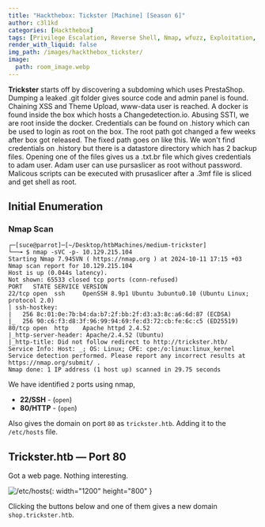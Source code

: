 ```yaml
---
title: "Hackthebox: Tickster [Machine] [Season 6]"
author: c3l1kd
categories: [Hackthebox]
tags: [Privilege Escalation, Reverse Shell, Nmap, wfuzz, Exploitation, Web Server]
render_with_liquid: false
img_path: /images/hackthebox_tickster/
image:
  path: room_image.webp
---
```


**Trickster** starts off by discovering a subdoming which uses PrestaShop. Dumping a leaked .git folder gives source code and admin panel is found. Chaining XSS and Theme Upload, www-data user is reached. A docker is found inside the box which hosts a Changedetection.io. Abusing SSTI, we are root inside the docker. Credentials can be found on .history which can be used to login as root on the box. The root path got changed a few weeks after box got released. The fixed path goes on like this. We won't find credentials on .history but there is a datastore directory which has 2 backup files. Opening one of the files gives us a .txt.br file which gives credentials to adam user. Adam user can use pursaslicer as root without password. Malicous scripts can be executed with prusaslicer after a .3mf file is sliced and get shell as root.

## Initial Enumeration

### Nmap Scan

```console
┌─[suce@parrot]─[~/Desktop/htbMachines/medium-trickster]
└──╼ $ nmap -sVC -p- 10.129.215.104
Starting Nmap 7.94SVN ( https://nmap.org ) at 2024-10-11 17:15 +03
Nmap scan report for 10.129.215.104
Host is up (0.044s latency).
Not shown: 65533 closed tcp ports (conn-refused)
PORT   STATE SERVICE VERSION
22/tcp open  ssh     OpenSSH 8.9p1 Ubuntu 3ubuntu0.10 (Ubuntu Linux; protocol 2.0)
| ssh-hostkey: 
|   256 8c:01:0e:7b:b4:da:b7:2f:bb:2f:d3:a3:8c:a6:6d:87 (ECDSA)
|_  256 90:c6:f3:d8:3f:96:99:94:69:fe:d3:72:cb:fe:6c:c5 (ED25519)
80/tcp open  http    Apache httpd 2.4.52
|_http-server-header: Apache/2.4.52 (Ubuntu)
|_http-title: Did not follow redirect to http://trickster.htb/
Service Info: Host: _; OS: Linux; CPE: cpe:/o:linux:linux_kernel
Service detection performed. Please report any incorrect results at https://nmap.org/submit/ .
Nmap done: 1 IP address (1 host up) scanned in 29.75 seconds
```

We have identified `2` ports using nmap,

- **22/SSH** - (`open`)
- **80/HTTP** - (`open`)

Also gives the domain on port `80` as `trickster.htb`. Adding it to the `/etc/hosts` file.

## Trickster.htb — Port 80

Got a web page. Nothing interesting.

![/etc/hosts](01.png){: width="1200" height="800" }

Clicking the buttons below and one of them gives a new domain `shop.trickster.htb`.